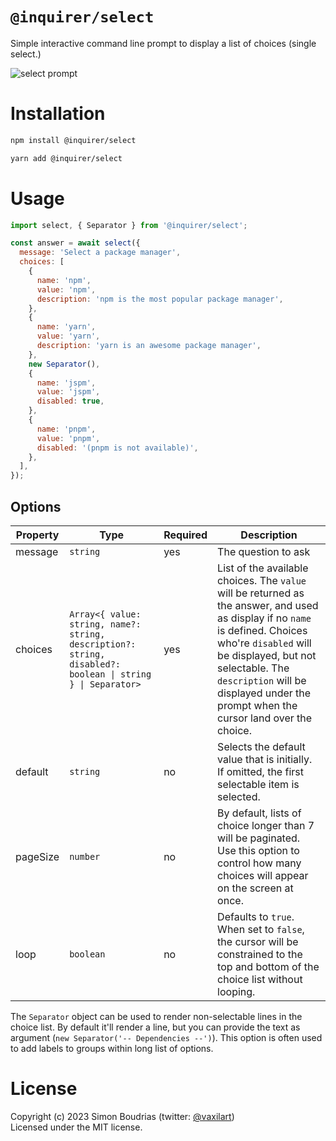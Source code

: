 # `@inquirer/select`

Simple interactive command line prompt to display a list of choices (single select.)

![select prompt](https://cdn.rawgit.com/SBoudrias/Inquirer.js/28ae8337ba51d93e359ef4f7ee24e79b69898962/assets/screenshots/list.svg)

# Installation

```sh
npm install @inquirer/select

yarn add @inquirer/select
```

# Usage

```js
import select, { Separator } from '@inquirer/select';

const answer = await select({
  message: 'Select a package manager',
  choices: [
    {
      name: 'npm',
      value: 'npm',
      description: 'npm is the most popular package manager',
    },
    {
      name: 'yarn',
      value: 'yarn',
      description: 'yarn is an awesome package manager',
    },
    new Separator(),
    {
      name: 'jspm',
      value: 'jspm',
      disabled: true,
    },
    {
      name: 'pnpm',
      value: 'pnpm',
      disabled: '(pnpm is not available)',
    },
  ],
});
```

## Options

| Property | Type                                                                                                       | Required | Description                                                                                                                                                                                                                                                                         |
| -------- | ---------------------------------------------------------------------------------------------------------- | -------- | ----------------------------------------------------------------------------------------------------------------------------------------------------------------------------------------------------------------------------------------------------------------------------------- |
| message  | `string`                                                                                                   | yes      | The question to ask                                                                                                                                                                                                                                                                 |
| choices  | `Array<{ value: string, name?: string, description?: string, disabled?: boolean \| string } \| Separator>` | yes      | List of the available choices. The `value` will be returned as the answer, and used as display if no `name` is defined. Choices who're `disabled` will be displayed, but not selectable. The `description` will be displayed under the prompt when the cursor land over the choice. |
| default  | `string`                                                                                                   | no       | Selects the default value that is initially. If omitted, the first selectable item is selected.                                                                                                                                                                                     |
| pageSize | `number`                                                                                                   | no       | By default, lists of choice longer than 7 will be paginated. Use this option to control how many choices will appear on the screen at once.                                                                                                                                         |
| loop     | `boolean`                                                                                                  | no       | Defaults to `true`. When set to `false`, the cursor will be constrained to the top and bottom of the choice list without looping.                                                                                                                                                   |

The `Separator` object can be used to render non-selectable lines in the choice list. By default it'll render a line, but you can provide the text as argument (`new Separator('-- Dependencies --')`). This option is often used to add labels to groups within long list of options.

# License

Copyright (c) 2023 Simon Boudrias (twitter: [@vaxilart](https://twitter.com/Vaxilart))<br/>
Licensed under the MIT license.
